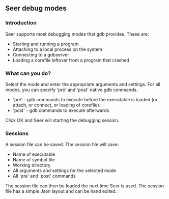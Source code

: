 ## Seer debug modes

### Introduction
Seer supports most debugging modes that gdb provides. These are:

* Starting and running a program
* Attaching to a local process on the system
* Connecting to a gdbserver
* Loading a corefile leftover from a program that crashed

### What can you do?
Select the mode and enter the appropriate arguments and settings. For all modes,
you can specify 'pre' and 'post' native gdb commands.

* 'pre' - gdb commands to execute before the executable is loaded (or attach, or connect, or loading of corefile).
* 'post' - gdb commands to execute afterwards

Click OK and Seer will starting the debugging session.

### Sessions
A session file can be saved. The session file will save:

* Name of executable
* Name of symbol file
* Working directory
* All arguments and settings for the selected mode
* All 'pre' and 'post' commands

The session file can then be loaded the next time Seer is used. The session file has a simple Json layout and can be hand edited.

